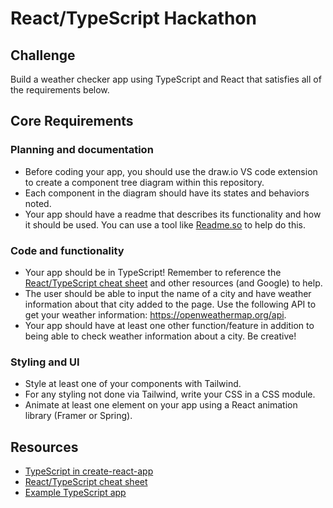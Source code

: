 # React/TypeScript Hackathon

## Challenge

Build a weather checker app using TypeScript and React that satisfies all of the requirements below.

## Core Requirements

### Planning and documentation

- Before coding your app, you should use the draw.io VS code extension to create a component tree diagram within this repository.
- Each component in the diagram should have its states and behaviors noted.
- Your app should have a readme that describes its functionality and how it should be used. You can use a tool like [Readme.so](https://readme.so/editor) to help do this.

### Code and functionality

- Your app should be in TypeScript! Remember to reference the [React/TypeScript cheat sheet](https://github.com/typescript-cheatsheets/react#reacttypescript-cheatsheets) and other resources (and Google) to help.
- The user should be able to input the name of a city and have weather information about that city added to the page. Use the following API to get your weather information: https://openweathermap.org/api.
- Your app should have at least one other function/feature in addition to being able to check weather information about a city. Be creative!

### Styling and UI

- Style at least one of your components with Tailwind.
- For any styling not done via Tailwind, write your CSS in a CSS module.
- Animate at least one element on your app using a React animation library (Framer or Spring).

## Resources

- [TypeScript in create-react-app](https://create-react-app.dev/docs/adding-typescript/)
- [React/TypeScript cheat sheet](https://github.com/typescript-cheatsheets/react#reacttypescript-cheatsheets)
- [Example TypeScript app](https://github.com/JoselynDRF/react-redux-typescript-todolist)
